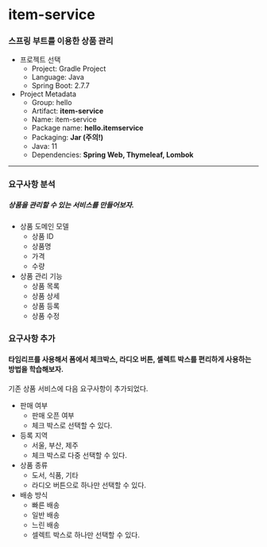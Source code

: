 # item-service
### 스프링 부트를 이용한 상품 관리

- 프로젝트 선택
  - Project: Gradle Project
  - Language: Java
  - Spring Boot: 2.7.7
- Project Metadata
  - Group: hello
  - Artifact: <b>item-service</b>
  - Name: item-service
  - Package name: <b>hello.itemservice</b>
  - Packaging: <b>Jar (주의!)</b>
  - Java: 11
  - Dependencies: <b>Spring Web, Thymeleaf, Lombok</b>
---
### 요구사항 분석
##### 상품을 관리할 수 있는 서비스를 만들어보자.
- 상품 도메인 모델
  - 상품 ID
  - 상품명
  - 가격
  - 수량
- 상품 관리 기능
  - 상품 목록
  - 상품 상세
  - 상품 등록
  - 상품 수정

### 요구사항 추가
#### 타임리프를 사용해서 폼에서 체크박스, 라디오 버튼, 셀렉트 박스를 편리하게 사용하는 방법을 학습해보자.
기존 상품 서비스에 다음 요구사항이 추가되었다.
- 판매 여부
  - 판매 오픈 여부
  - 체크 박스로 선택할 수 있다.
- 등록 지역
  - 서울, 부산, 제주
  - 체크 박스로 다중 선택할 수 있다.
- 상품 종류
  - 도서, 식품, 기타
  - 라디오 버튼으로 하나만 선택할 수 있다.
- 배송 방식
  - 빠른 배송
  - 일반 배송
  - 느린 배송
  - 셀렉트 박스로 하나만 선택할 수 있다.
